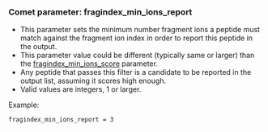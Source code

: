 ### Comet parameter: fragindex_min_ions_report

- This parameter sets the minimum number fragment ions a peptide must match
  against the fragment ion index in order to report this peptide in the output.
- This parameter value could be different (typically same or larger) than the
  [fragindex_min_ions_score](https://uwpr.github.io/Comet/parameters/parameters_202402/fragindex_min_ions_score.html)
  parameter.
- Any peptide that passes this filter is a candidate to be reported in the output
  list, assuming it scores high enough.
- Valid values are integers, 1 or larger.

Example:
```
fragindex_min_ions_report = 3
```
